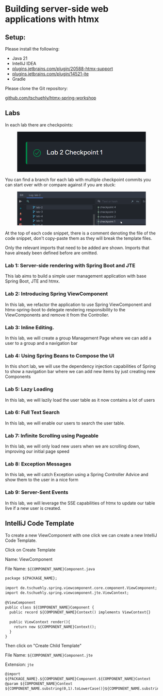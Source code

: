 # Building server-side web applications with htmx

## Setup:

Please install the following:

* Java 21
* IntelliJ IDEA
* [plugins.jetbrains.com/plugin/20588-htmx-support](https://plugins.jetbrains.com/plugin/20588-htmx-support)
* [plugins.jetbrains.com/plugin/14521-jte](https://plugins.jetbrains.com/plugin/14521-jte)
* Gradle

Please clone the Git repository:

[github.com/tschuehly/htmx-spring-workshop](https://github.com/tschuehly/htmx-spring-workshop)

## Labs

In each lab there are checkpoints:

<figure><img src=".gitbook/assets/image (9).png" alt=""><figcaption></figcaption></figure>

You can find a branch for each lab with multiple checkpoint commits you can start over with or compare against if you are stuck:

<figure><img src=".gitbook/assets/image (1) (1).png" alt=""><figcaption></figcaption></figure>

At the top of each code snippet, there is a comment denoting the file of the code snippet, don't copy-paste them as they will break the template files.

Only the relevant imports that need to be added are shown. Imports that have already been defined before are omitted.



### Lab 1: Server-side rendering with Spring Boot and JTE

This lab aims to build a simple user management application with base Spring Boot, JTE and htmx.

### Lab 2: Introducing Spring ViewComponent

In this lab, we refactor the application to use Spring ViewComponent and htmx-spring-boot to delegate rendering responsibility to the ViewComponents and remove it from the Controller.

### Lab 3: Inline Editing.

In this lab, we will create a group Management Page where we can add a user to a group and a navigation bar

### Lab 4: Using Spring Beans to Compose the UI

In this short lab, we will use the dependency injection capabilities of Spring to show a navigation bar where we can add new items by just creating new Components

### Lab 5: Lazy Loading

In this lab, we will lazily load the user table as it now contains a lot of users

### Lab 6: Full Text Search

In this lab, we will enable our users to search the user table.

### Lab 7: Infinite Scrolling using Pageable

In this lab, we will only load new users when we are scrolling down, improving our initial page speed

### Lab 8: Exception Messages

In this lab, we will catch Exception using a Spring Controller Advice and show them to the user in a nice form

### Lab 9: Server-Sent Events

In this lab, we will leverage the SSE capabilities of htmx to update our table live if a new user is created.

## IntelliJ Code Template

To create a new ViewComponent with one click we can create a new IntelliJ Code Template.

Click on Create Template

Name: ViewComponent

File Name: `${COMPONENT_NAME}Component.java`

```
package ${PACKAGE_NAME};

import de.tschuehly.spring.viewcomponent.core.component.ViewComponent;
import de.tschuehly.spring.viewcomponent.jte.ViewContext;

@ViewComponent
public class ${COMPONENT_NAME}Component {
  public record ${COMPONENT_NAME}Context() implements ViewContext{}

  public ViewContext render(){
    return new ${COMPONENT_NAME}Context();
  }
}
```

Then click on "Create Child Template"

File Name: `${COMPONENT_NAME}Component.jte`

Extension: `jte`

```
@import ${PACKAGE_NAME}.${COMPONENT_NAME}Component.${COMPONENT_NAME}Context
@param ${COMPONENT_NAME}Context ${COMPONENT_NAME.substring(0,1).toLowerCase()}${COMPONENT_NAME.substring(1)}Context
```
